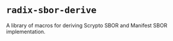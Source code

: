 # `radix-sbor-derive`

A library of macros for deriving Scrypto SBOR and Manifest SBOR implementation.
